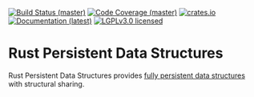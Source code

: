 [![Build Status (master)](https://travis-ci.org/orium/rpds.svg?branch=master)](https://travis-ci.org/orium/rpds)
[![Code Coverage (master)](https://codecov.io/gh/orium/rpds/branch/master/graph/badge.svg)](https://codecov.io/gh/orium/rpds)
[![crates.io](http://meritbadge.herokuapp.com/rpds)](https://crates.io/crates/rpds)
[![Documentation (latest)](https://docs.rs/rpds/badge.svg)](https://docs.rs/rpds/)
[![LGPLv3.0 licensed](https://img.shields.io/badge/license-LGPLv3-blue.svg)](./LICENSE)

# Rust Persistent Data Structures

Rust Persistent Data Structures provides [fully persistent data structures](https://en.wikipedia.org/wiki/Persistent_data_structure)
with structural sharing.
